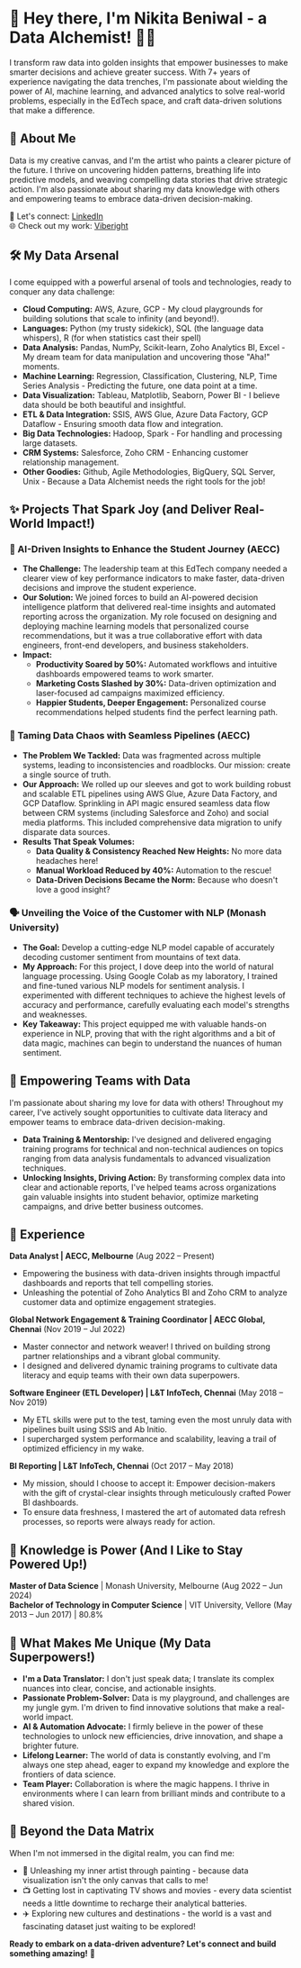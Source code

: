 # 👋 Hey there, I'm Nikita Beniwal - a Data Alchemist! 🧪✨

I transform raw data into golden insights that empower businesses to make smarter decisions and achieve greater success. With 7+ years of experience navigating the data trenches, I'm passionate about wielding the power of AI, machine learning, and advanced analytics to solve real-world problems, especially in the EdTech space, and craft data-driven solutions that make a difference.

## 🚀 About Me

Data is my creative canvas, and I'm the artist who paints a clearer picture of the future. I thrive on uncovering hidden patterns, breathing life into predictive models, and weaving compelling data stories that drive strategic action. I'm also passionate about sharing my data knowledge with others and empowering teams to embrace data-driven decision-making.
  
🔗 Let's connect: [LinkedIn](https://www.linkedin.com/in/nikita-beniwal/)  
🌐 Check out my work: [Viberight](https://viberight.net/)

## 🛠 My Data Arsenal

I come equipped with a powerful arsenal of tools and technologies, ready to conquer any data challenge:

- **Cloud Computing:** AWS, Azure, GCP - My cloud playgrounds for building solutions that scale to infinity (and beyond!).
- **Languages:** Python (my trusty sidekick), SQL (the language data whispers), R (for when statistics cast their spell)
- **Data Analysis:** Pandas, NumPy, Scikit-learn, Zoho Analytics BI, Excel - My dream team for data manipulation and uncovering those "Aha!" moments.
- **Machine Learning:** Regression, Classification, Clustering, NLP, Time Series Analysis - Predicting the future, one data point at a time.
- **Data Visualization:** Tableau, Matplotlib, Seaborn, Power BI - I believe data should be both beautiful and insightful.
- **ETL & Data Integration:** SSIS, AWS Glue, Azure Data Factory, GCP Dataflow - Ensuring smooth data flow and integration.
- **Big Data Technologies:** Hadoop, Spark - For handling and processing large datasets.
- **CRM Systems:** Salesforce, Zoho CRM - Enhancing customer relationship management.
- **Other Goodies:** Github, Agile Methodologies, BigQuery, SQL Server, Unix - Because a Data Alchemist needs the right tools for the job!

## ✨ Projects That Spark Joy (and Deliver Real-World Impact!)

### 🧠 AI-Driven Insights to Enhance the Student Journey (AECC)

* **The Challenge:** The leadership team at this EdTech company needed a clearer view of key performance indicators to make faster, data-driven decisions and improve the student experience.
* **Our Solution:** We joined forces to build an AI-powered decision intelligence platform that delivered real-time insights and automated reporting across the organization. My role focused on designing and deploying machine learning models that personalized course recommendations, but it was a true collaborative effort with data engineers, front-end developers, and business stakeholders.
* **Impact:**
  - **Productivity Soared by 50%:** Automated workflows and intuitive dashboards empowered teams to work smarter.
  - **Marketing Costs Slashed by 30%:** Data-driven optimization and laser-focused ad campaigns maximized efficiency.
  - **Happier Students, Deeper Engagement:** Personalized course recommendations helped students find the perfect learning path.

### 🔗 Taming Data Chaos with Seamless Pipelines (AECC)

* **The Problem We Tackled:** Data was fragmented across multiple systems, leading to inconsistencies and roadblocks. Our mission: create a single source of truth.
* **Our Approach:** We rolled up our sleeves and got to work building robust and scalable ETL pipelines using AWS Glue, Azure Data Factory, and GCP Dataflow. Sprinkling in API magic ensured seamless data flow between CRM systems (including Salesforce and Zoho) and social media platforms. This included comprehensive data migration to unify disparate data sources.
* **Results That Speak Volumes:**
  - **Data Quality & Consistency Reached New Heights:** No more data headaches here!
  - **Manual Workload Reduced by 40%:** Automation to the rescue!
  - **Data-Driven Decisions Became the Norm:** Because who doesn't love a good insight?

### 🗣️ Unveiling the Voice of the Customer with NLP (Monash University)

* **The Goal:** Develop a cutting-edge NLP model capable of accurately decoding customer sentiment from mountains of text data.
* **My Approach:** For this project, I dove deep into the world of natural language processing. Using Google Colab as my laboratory, I trained and fine-tuned various NLP models for sentiment analysis. I experimented with different techniques to achieve the highest levels of accuracy and performance, carefully evaluating each model's strengths and weaknesses.
* **Key Takeaway:** This project equipped me with valuable hands-on experience in NLP, proving that with the right algorithms and a bit of data magic, machines can begin to understand the nuances of human sentiment.

## 🚀 Empowering Teams with Data

I'm passionate about sharing my love for data with others! Throughout my career, I've actively sought opportunities to cultivate data literacy and empower teams to embrace data-driven decision-making.

* **Data Training & Mentorship:** I've designed and delivered engaging training programs for technical and non-technical audiences on topics ranging from data analysis fundamentals to advanced visualization techniques.
* **Unlocking Insights, Driving Action:** By transforming complex data into clear and actionable reports, I've helped teams across organizations gain valuable insights into student behavior, optimize marketing campaigns, and drive better business outcomes.

## 💼 Experience

**Data Analyst | AECC, Melbourne** (Aug 2022 – Present)  
* Empowering the business with data-driven insights through impactful dashboards and reports that tell compelling stories.
* Unleashing the potential of Zoho Analytics BI and Zoho CRM to analyze customer data and optimize engagement strategies.

**Global Network Engagement & Training Coordinator | AECC Global, Chennai** (Nov 2019 – Jul 2022)  
* Master connector and network weaver! I thrived on building strong partner relationships and a vibrant global community.
* I designed and delivered dynamic training programs to cultivate data literacy and equip teams with their own data superpowers.

**Software Engineer (ETL Developer) | L&T InfoTech, Chennai** (May 2018 – Nov 2019)  
* My ETL skills were put to the test, taming even the most unruly data with pipelines built using SSIS and Ab Initio.
* I supercharged system performance and scalability, leaving a trail of optimized efficiency in my wake.

**BI Reporting | L&T InfoTech, Chennai** (Oct 2017 – May 2018)  
* My mission, should I choose to accept it: Empower decision-makers with the gift of crystal-clear insights through meticulously crafted Power BI dashboards.
* To ensure data freshness, I mastered the art of automated data refresh processes, so reports were always ready for action.

## 🧠 Knowledge is Power (And I Like to Stay Powered Up!)

**Master of Data Science** | Monash University, Melbourne (Aug 2022 – Jun 2024)  
**Bachelor of Technology in Computer Science** | VIT University, Vellore (May 2013 – Jun 2017) | 80.8%

## 🌟 What Makes Me Unique (My Data Superpowers!)

* **I'm a Data Translator:** I don't just speak data; I translate its complex nuances into clear, concise, and actionable insights.
* **Passionate Problem-Solver:** Data is my playground, and challenges are my jungle gym. I'm driven to find innovative solutions that make a real-world impact.
* **AI & Automation Advocate:** I firmly believe in the power of these technologies to unlock new efficiencies, drive innovation, and shape a brighter future.
* **Lifelong Learner:** The world of data is constantly evolving, and I'm always one step ahead, eager to expand my knowledge and explore the frontiers of data science.
* **Team Player:** Collaboration is where the magic happens. I thrive in environments where I can learn from brilliant minds and contribute to a shared vision.

## 🎨 Beyond the Data Matrix

When I'm not immersed in the digital realm, you can find me:

* 🎨 Unleashing my inner artist through painting - because data visualization isn't the only canvas that calls to me!
* 📺 Getting lost in captivating TV shows and movies - every data scientist needs a little downtime to recharge their analytical batteries.
* ✈️ Exploring new cultures and destinations - the world is a vast and fascinating dataset just waiting to be explored!

**Ready to embark on a data-driven adventure? Let's connect and build something amazing!** 🚀
